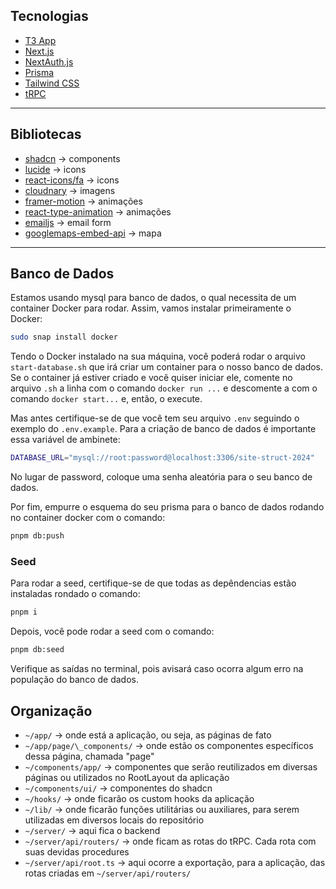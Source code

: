 ## Tecnologias

- [T3 App](https://create.t3.gg/en/introduction)
- [Next.js](https://nextjs.org)
- [NextAuth.js](https://next-auth.js.org)
- [Prisma](https://prisma.io)
- [Tailwind CSS](https://tailwindcss.com)
- [tRPC](https://trpc.io)

---

## Bibliotecas

- [shadcn](https://ui.shadcn.com/docs) -> components
- [lucide](https://lucide.dev/icons/) -> icons
- [react-icons/fa](https://react-icons.github.io/react-icons/) -> icons
- [cloudnary](https://next.cloudinary.dev/) -> imagens
- [framer-motion](https://www.framer.com/motion/) -> animações
- [react-type-animation](https://react-type-animation.netlify.app/) -> animações
- [emailjs](https://www.emailjs.com/) -> email form
- [googlemaps-embed-api](https://developers.google.com/maps/documentation/embed/quickstart) -> mapa

---

## Banco de Dados

Estamos usando mysql para banco de dados, o qual necessita de um container Docker para rodar. Assim, vamos instalar primeiramente o Docker:

```bash
sudo snap install docker
```

Tendo o Docker instalado na sua máquina, você poderá rodar o arquivo `start-database.sh` que irá criar um container para o nosso banco de dados. Se o container já estiver criado e você quiser iniciar ele, comente no arquivo `.sh` a linha com o comando `docker run ...` e descomente a com o comando `docker start...` e, então, o execute.

Mas antes certifique-se de que você tem seu arquivo `.env` seguindo o exemplo do `.env.example`. Para a criação de banco de dados é importante essa variável de ambinete:

```bash
DATABASE_URL="mysql://root:password@localhost:3306/site-struct-2024"
```

No lugar de password, coloque uma senha aleatória para o seu banco de dados.

Por fim, empurre o esquema do seu prisma para o banco de dados rodando no container docker com o comando:

```bash
pnpm db:push
```

### Seed

Para rodar a seed, certifique-se de que todas as depêndencias estão instaladas rondado o comando:

```bash
pnpm i
```

Depois, você pode rodar a seed com o comando:

```bash
pnpm db:seed
```

Verifique as saídas no terminal, pois avisará caso ocorra algum erro na população do banco de dados.

## Organização

- `~/app/` -> onde está a aplicação, ou seja, as páginas de fato
- `~/app/page/\_components/` -> onde estão os componentes específicos dessa página, chamada "page"
- `~/components/app/` -> componentes que serão reutilizados em diversas páginas ou utilizados no RootLayout da aplicação
- `~/components/ui/` -> componentes do shadcn
- `~/hooks/` -> onde ficarão os custom hooks da aplicação
- `~/lib/` -> onde ficarão funções utilitárias ou auxiliares, para serem utilizadas em diversos locais do repositório
- `~/server/` -> aqui fica o backend
- `~/server/api/routers/` -> onde ficam as rotas do tRPC. Cada rota com suas devidas procedures
- `~/server/api/root.ts` -> aqui ocorre a exportação, para a aplicação, das rotas criadas em `~/server/api/routers/`
